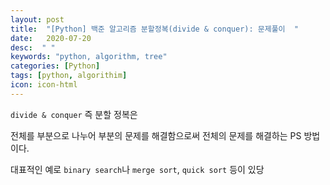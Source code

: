 ```yaml
---
layout: post
title:  "[Python] 백준 알고리즘 분할정복(divide & conquer): 문제풀이  "
date:   2020-07-20
desc:  " "
keywords: "python, algorithm, tree"
categories: [Python]
tags: [python, algorithim]
icon: icon-html
---
```




`divide & conquer` 즉 분할 정복은

전체를 부분으로 나누어 부분의 문제를 해결함으로써  전체의 문제를 해결하는 PS 방법이다.

대표적인 예로 `binary search`나  `merge sort`, `quick sort` 등이 있당


<br>


```python
```


```python
```

```python
```

```python
```
